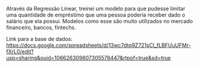 Através da Regressão Linear, treinei um modelo para que pudesse limitar uma quantidade de empréstimo que uma pessoa poderia receber dado o salário que ela possui. Modelos como esse são muito utilizados no mercado financeiro, bancos, fintechs. 

Link para a base de dados: https://docs.google.com/spreadsheets/d/13wc7dtq9Z721sCI_fLBFUuUFMr-fXrL0/edit?usp=sharing&ouid=106626309807305578447&rtpof=true&sd=true
